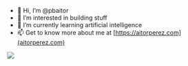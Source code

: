 - 👋 Hi, I’m @pbaitor
- 👀 I’m interested in building stuff
- 🌱 I’m currently learning artificial intelligence
- 📫 Get to know more about me at [https://aitorperez.com](aitorperez.com)

<img src=https://media.giphy.com/media/lJNoBCvQYp7nq/giphy.gif />

<!---
pbaitor/pbaitor is a ✨ special ✨ repository because its `README.md` (this file) appears on your GitHub profile.
You can click the Preview link to take a look at your changes.
--->

